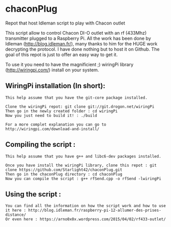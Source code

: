 # chaconPlug
Repot that host Idleman script to play with Chacon outlet

This script allow to control Chacon DI-O outlet with an rf (433Mhz) transmitter plugged to a Raspberry Pi.
All the work has been done by Idleman (http://blog.idleman.fr/), many thanks to him for the HUGE work decrypting the protocol.
I have done nothing but to host it on Github. The goal of this repot is just to offer an easy way to get it.

To use it you need to have the magnificient ;) wiringPi library (http://wiringpi.com/) install on your system.

## WiringPi installation (In short):
    This help assume that you have the git-core package installed.
    
    Clone the wiringPi repot: git clone git://git.drogon.net/wiringPi
    Then go in the newly created folder : cd wiringPi
    Now you just need to build it! : ./build
    
    For a more complet explanation you can go to http://wiringpi.com/download-and-install/
    
## Compiling the script :
    This help assume that you have g++ and libc6-dev packages installed.

    Once you have install the wiringPi library, clone this repot : git clone https://github.com/Starlight42/chaconPlug.git
    Then go in the chaconPlug directory : cd chaconPlug
    Now you can compile the script : g++ rfSend.cpp -o rfSend -lwiringPi
    
## Using the script :
    You can find all the information on how the script work and how to use it here : http://blog.idleman.fr/raspberry-pi-12-allumer-des-prises-distance/
    Or even here : https://arno0x0x.wordpress.com/2015/04/02/rf433-outlet/
    
    
